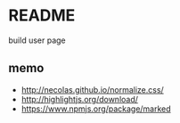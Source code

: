 
README
=================

build user page

memo
----------

- http://necolas.github.io/normalize.css/
- http://highlightjs.org/download/
- https://www.npmjs.org/package/marked


